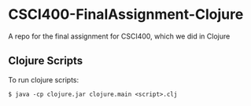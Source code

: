 CSCI400-FinalAssignment-Clojure
===============================

A repo for the final assignment for CSCI400, which we did in Clojure

Clojure Scripts
---------------

To run clojure scripts:

`$ java -cp clojure.jar clojure.main <script>.clj`
